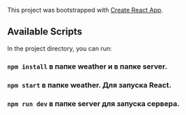 This project was bootstrapped with [Create React App](https://github.com/facebook/create-react-app).

## Available Scripts

In the project directory, you can run:

### `npm install` в папке weather и в папке server.

### `npm start` в папке weather. Для запуска React.

### `npm run dev` в папке server для запуска сервера.

